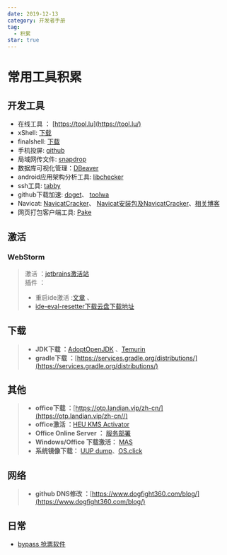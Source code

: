 ```yaml
---
date: 2019-12-13
category: 开发者手册
tag:
  - 积累
star: true
---
```

# 常用工具积累

## 开发工具

- 在线工具 ： [https://tool.lu](https://tool.lu/)
- xShell: [下载](https://51.ruyo.net/test/download_xshell_xftp.html)
- finalshell: [下载](http://www.hostbuf.com/)
- 手机投屏: [github](https://github.com/Tomotoes/scrcpy-gui)
- 局域网传文件: [snapdrop](https://snapdrop.net/)
- 数据库可视化管理：[DBeaver](https://dbeaver.io/download/)
- android应用架构分析工具: [libchecker](https://github.com/zhaobozhen/LibChecker)
- ssh工具: [tabby](https://tabby.sh/)
- github下载加速: [doget](https://doget.nocsdn.com/#/)、 [toolwa](http://toolwa.com/github)
- Navicat: [NavicatCracker](https://gitee.com/shuhongfan/NavicatCracker)、 [Navicat安装包及NavicatCracker](https://www.cnblogs.com/kkdaj/p/16260681.html)、[相关博客](https://www.cnblogs.com/kkdaj/p/16260681.html)  
- 网页打包客户端工具: [Pake](https://github.com/tw93/Pake)

## 激活

### WebStorm

>激活 ：[jetbrains激活站](https://3.jetbra.in/)  
>插件 ：
>
> - 重启ide激活 :[文章](https://laowangblog.com/ide-eval-resetter-jetbrains-trial.html) 、
> - [ide-eval-resetter下载](https://plugins.zhile.io/files/ide-eval-resetter-2.1.6.zip)[云盘下载地址](https://wwx.lanzoux.com/b00o5o22d)

## 下载
>
> - **JDK下载 ：**[AdoptOpenJDK](https://mirrors.tuna.tsinghua.edu.cn/AdoptOpenJDK/) 、[Temurin](https://adoptium.net/?variant=openjdk11&jvmVariant=hotspot)
> - **gradle下载 ：**[https://services.gradle.org/distributions/](https://services.gradle.org/distributions/)

## 其他
>
> - **office下载 ：**[https://otp.landian.vip/zh-cn/](https://otp.landian.vip/zh-cn//)
> - **office激活 ：**[HEU KMS Activator](https://github.com/zbezj/HEU_KMS_Activator/releases)
> - **Office Online Server ：**   [服务部署](https://docs.fuyeor.com/office-online-server-2016oos/)  
> - **Windows/Office 下载激活：** [MAS](https://massgrave.dev/)  
> - **系统镜像下载：** [UUP dump](https://uupdump.net/)、[OS.click](https://os.click/)

## 网络
>
> - **github DNS修改 ：**[https://www.dogfight360.com/blog/](https://www.dogfight360.com/blog/)

## 日常

- [bypass 抢票软件](https://www.bypass.cn/)
